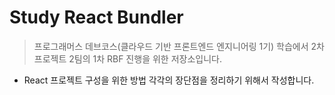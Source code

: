 # Study React Bundler

> 프로그래머스 데브코스(클라우드 기반 프론트엔드 엔지니어링 1기) 학습에서 2차프로젝트 2팀의 1차 RBF 진행을 위한 저장소입니다.

- React 프로젝트 구성을 위한 방법 각각의 장단점을 정리하기 위해서 작성합니다.
